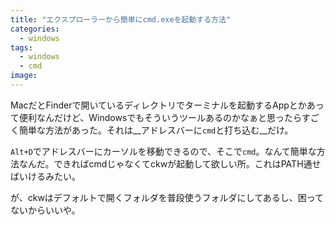 ```yaml
---
title: "エクスプローラーから簡単にcmd.exeを起動する方法"
categories:
  - windows
tags:
  - windows
  - cmd
image:
---
```

MacだとFinderで開いているディレクトリでターミナルを起動するAppとかあって便利なんだけど、Windowsでもそういうツールあるのかなぁと思ったらすごく簡単な方法があった。それは__アドレスバーに`cmd`と打ち込む__だけ。

<!--more-->

`Alt+D`でアドレスバーにカーソルを移動できるので、そこで`cmd`。なんて簡単な方法なんだ。できればcmdじゃなくてckwが起動して欲しい所。これはPATH通せばいけるみたい。

が、ckwはデフォルトで開くフォルダを普段使うフォルダにしてあるし、困ってないからいいや。
